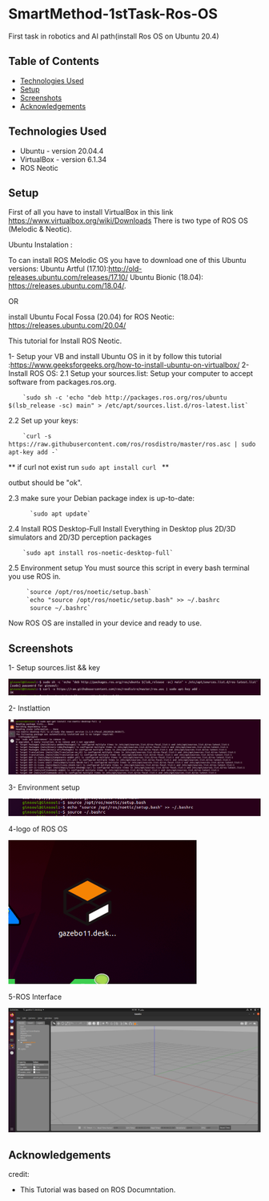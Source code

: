 # SmartMethod-1stTask-Ros-OS
First task in robotics and AI path(install Ros OS on Ubuntu 20.4)


## Table of Contents
* [Technologies Used](#technologies-used)
* [Setup](#setup)
* [Screenshots](#Screenshots)
* [Acknowledgements](#acknowledgements)




## Technologies Used
- Ubuntu - version 20.04.4
- VirtualBox - version 6.1.34
- ROS Neotic



## Setup
First of all you have to install VirtualBox in this link https://www.virtualbox.org/wiki/Downloads
There is two type of ROS OS (Melodic & Neotic).

Ubuntu Instalation :

To can install ROS Melodic OS you have to download one of this Ubuntu versions:
Ubuntu Artful (17.10):http://old-releases.ubuntu.com/releases/17.10/
Ubuntu Bionic (18.04): https://releases.ubuntu.com/18.04/.


  OR
                                  
install Ubuntu Focal Fossa (20.04) for ROS Neotic: https://releases.ubuntu.com/20.04/

This tutorial for Install ROS Neotic.

1- Setup your VB and install Ubuntu OS in it by follow this tutorial :https://www.geeksforgeeks.org/how-to-install-ubuntu-on-virtualbox/
2-Install ROS OS:
   2.1 Setup your sources.list:
       Setup your computer to accept software from packages.ros.org.
       
        `sudo sh -c 'echo "deb http://packages.ros.org/ros/ubuntu $(lsb_release -sc) main" > /etc/apt/sources.list.d/ros-latest.list`
        
        
   2.2 Set up your keys:
   
        `curl -s https://raw.githubusercontent.com/ros/rosdistro/master/ros.asc | sudo apt-key add -`

   ** if curl not exist  run `sudo apt install curl ` **
   
   outbut should be "ok".
         
         
   2.3  make sure your Debian package index is up-to-date:
   
          `sudo apt update`
        
        
   2.4 Install ROS 
       Desktop-Full Install Everything in Desktop plus 2D/3D simulators and 2D/3D perception packages
       
        `sudo apt install ros-noetic-desktop-full`
        
        
   2.5 Environment setup
        You must source this script in every bash terminal you use ROS in.
        
         `source /opt/ros/noetic/setup.bash`
         `echo "source /opt/ros/noetic/setup.bash" >> ~/.bashrc
          source ~/.bashrc`
          
Now ROS OS are installed in your device and ready to use.



## Screenshots

1- Setup sources.list && key

![1 Setup sources.list && key](./ScreenShots/First.png)

2- Instlattion

![2 Instlattion](./ScreenShots/installation.png)

3- Environment setup

![3 Environment setup](./ScreenShots/End.png)

4-logo of ROS OS

![4 logo of ROS OS](./ScreenShots/logo.png)

5-ROS Interface

![5 ROS Interface](./ScreenShots/interface.png)

<!-- If you have screenshots you'd like to share, include them here. -->




## Acknowledgements
credit:

- This Tutorial was based on ROS Documntation.


